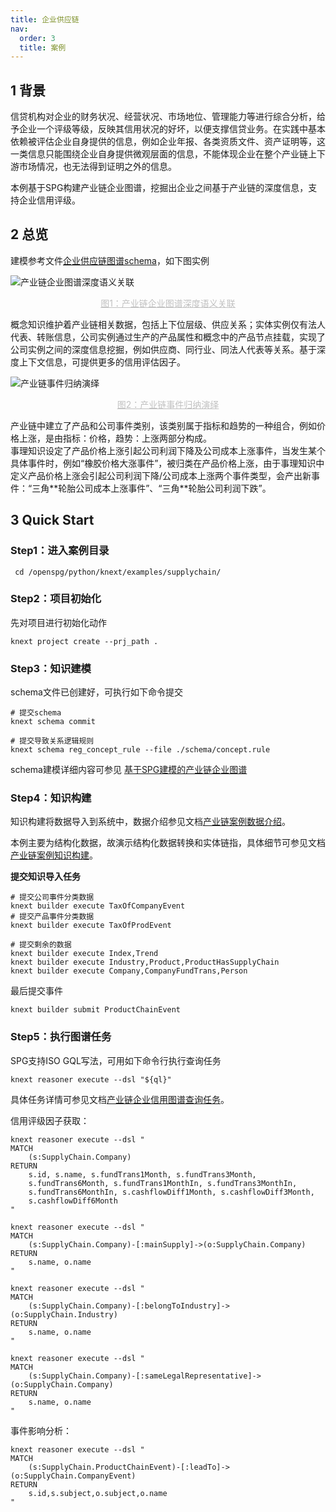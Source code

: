 ```yaml
---
title: 企业供应链
nav:
  order: 3
  title: 案例
---
```


## 1 背景

信贷机构对企业的财务状况、经营状况、市场地位、管理能力等进行综合分析，给予企业一个评级等级，反映其信用状况的好坏，以便支撑信贷业务。在实践中基本依赖被评估企业自身提供的信息，例如企业年报、各类资质文件、资产证明等，这一类信息只能围绕企业自身提供微观层面的信息，不能体现企业在整个产业链上下游市场情况，也无法得到证明之外的信息。

本例基于SPG构建产业链企业图谱，挖掘出企业之间基于产业链的深度信息，支持企业信用评级。

## 2 总览

建模参考文件[企业供应链图谱schema](https://github.com/OpenSPG/openspg/blob/master/python/knext/knext/examples/supplychain/schema/supplychain.schema)，如下图实例

![产业链企业图谱深度语义关联](https://mdn.alipayobjects.com/huamei_xgb3qj/afts/img/A*J_NpRoNbO-YAAAAAAAAAAAAADtmcAQ/original)

<center style="font-size:14px;color:#C0C0C0;text-decoration:underline">图1：产业链企业图谱深度语义关联 </center>

概念知识维护着产业链相关数据，包括上下位层级、供应关系；实体实例仅有法人代表、转账信息，公司实例通过生产的产品属性和概念中的产品节点挂载，实现了公司实例之间的深度信息挖掘，例如供应商、同行业、同法人代表等关系。基于深度上下文信息，可提供更多的信用评估因子。

![产业链事件归纳演绎  ](https://mdn.alipayobjects.com/huamei_xgb3qj/afts/img/A*X2TES7hf9ycAAAAAAAAAAAAADtmcAQ/original)

<center style="font-size:14px;color:#c0c0c0;text-decoration:underline">图2：产业链事件归纳演绎  </center>

产业链中建立了产品和公司事件类别，该类别属于指标和趋势的一种组合，例如价格上涨，是由指标：价格，趋势：上涨两部分构成。  
事理知识设定了产品价格上涨引起公司利润下降及公司成本上涨事件，当发生某个具体事件时，例如“橡胶价格大涨事件”，被归类在产品价格上涨，由于事理知识中定义产品价格上涨会引起公司利润下降/公司成本上涨两个事件类型，会产出新事件：“三角\*\*轮胎公司成本上涨事件”、“三角\*\*轮胎公司利润下跌”。

## 3 Quick Start

### Step1：进入案例目录

```shell
 cd /openspg/python/knext/examples/supplychain/
```

### Step2：项目初始化

先对项目进行初始化动作

```cypher
knext project create --prj_path .
```

### Step3：知识建模

schema文件已创建好，可执行如下命令提交

```shell
# 提交schema
knext schema commit
```

```shell
# 提交导致关系逻辑规则
knext schema reg_concept_rule --file ./schema/concept.rule
```

schema建模详细内容可参见 [基于SPG建模的产业链企业图谱](./model.md)

### Step4：知识构建

知识构建将数据导入到系统中，数据介绍参见文档[产业链案例数据介绍](./data.md)。

本例主要为结构化数据，故演示结构化数据转换和实体链指，具体细节可参见文档[产业链案例知识构建](./builder.md)。

**提交知识导入任务**

```shell
# 提交公司事件分类数据
knext builder execute TaxOfCompanyEvent
# 提交产品事件分类数据
knext builder execute TaxOfProdEvent
```

```shell
# 提交剩余的数据
knext builder execute Index,Trend
knext builder execute Industry,Product,ProductHasSupplyChain
knext builder execute Company,CompanyFundTrans,Person
```

最后提交事件

```shell
knext builder submit ProductChainEvent
```

### Step5：执行图谱任务

SPG支持ISO GQL写法，可用如下命令行执行查询任务

```cypher
knext reasoner execute --dsl "${ql}"
```

具体任务详情可参见文档[产业链企业信用图谱查询任务](./query.md)。

信用评级因子获取：

```cypher
knext reasoner execute --dsl "
MATCH
    (s:SupplyChain.Company)
RETURN
    s.id, s.name, s.fundTrans1Month, s.fundTrans3Month,
    s.fundTrans6Month, s.fundTrans1MonthIn, s.fundTrans3MonthIn,
    s.fundTrans6MonthIn, s.cashflowDiff1Month, s.cashflowDiff3Month,
    s.cashflowDiff6Month
"
```

```cypher
knext reasoner execute --dsl "
MATCH
    (s:SupplyChain.Company)-[:mainSupply]->(o:SupplyChain.Company)
RETURN
    s.name, o.name
"
```

```cypher
knext reasoner execute --dsl "
MATCH
    (s:SupplyChain.Company)-[:belongToIndustry]->(o:SupplyChain.Industry)
RETURN
    s.name, o.name
"
```

```cypher
knext reasoner execute --dsl "
MATCH
    (s:SupplyChain.Company)-[:sameLegalRepresentative]->(o:SupplyChain.Company)
RETURN
    s.name, o.name
"
```

事件影响分析：

```cypher
knext reasoner execute --dsl "
MATCH
    (s:SupplyChain.ProductChainEvent)-[:leadTo]->(o:SupplyChain.CompanyEvent)
RETURN
    s.id,s.subject,o.subject,o.name
"
```
